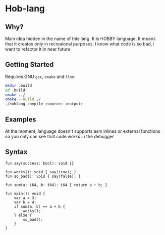 # Hob-lang
## Why?
Main idea hidden in the name of this lang. It is HOBBY language. It means that it creates only in recreaional purposes. I know what code is so bad, i want to refactor it in near future
## Getting Started
Requires GNU `gcc`, `cmake` and `llvm`
``` bash
mkdir .build
cd .build
cmake ../
cmake --build ./
./hoblang compile <source> <output>
```
## Examples
At the moment, language doesn't supports asm inlines or external functions so you only can see that code works in the debugger
## Syntax
```
fun say(success: bool): void {}

fun works(): void { say(true); }
fun so_bad(): void { say(false); }

fun sum(a: i64, b: i64): i64 { return a + b; }

fun main(): void {
	var a = 3;
	var b = 4;
	if sum(a, b) == a + b {
		works();
	} else {
		so_bad();
	}
}
```
